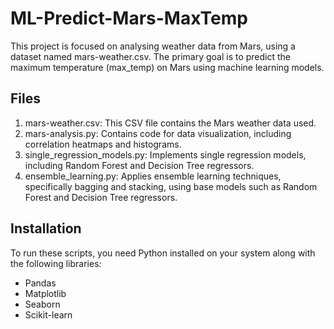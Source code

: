 # ML-Predict-Mars-MaxTemp

This project is focused on analysing weather data from Mars, using a dataset named mars-weather.csv. The primary goal is to predict the maximum temperature (max_temp) on Mars using machine learning models.

## Files

1. mars-weather.csv: This CSV file contains the Mars weather data used.
2. mars-analysis.py: Contains code for data visualization, including correlation heatmaps and histograms.
3. single_regression_models.py: Implements single regression models, including Random Forest and Decision Tree regressors.
4. ensemble_learning.py: Applies ensemble learning techniques, specifically bagging and stacking, using base models such as Random Forest and Decision Tree regressors.

## Installation

To run these scripts, you need Python installed on your system along with the following libraries:

- Pandas
- Matplotlib
- Seaborn
- Scikit-learn
